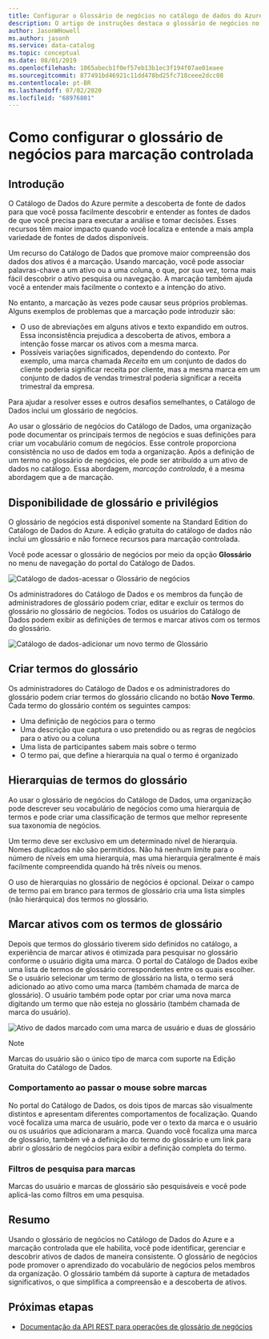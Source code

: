 ```yaml
---
title: Configurar o Glossário de negócios no catálogo de dados do Azure
description: O artigo de instruções destaca o glossário de negócios no Catálogo de Dados do Azure para definir e usar um vocabulário de negócios comum para marcar ativos de dados registrados.
author: JasonWHowell
ms.author: jasonh
ms.service: data-catalog
ms.topic: conceptual
ms.date: 08/01/2019
ms.openlocfilehash: 1065abecb1f0ef57eb13b1ec3f194f07ae01eaee
ms.sourcegitcommit: 877491bd46921c11dd478bd25fc718ceee2dcc08
ms.contentlocale: pt-BR
ms.lasthandoff: 07/02/2020
ms.locfileid: "68976801"
---
```

# <a name="set-up-the-business-glossary-for-governed-tagging"></a>Como configurar o glossário de negócios para marcação controlada

## <a name="introduction"></a>Introdução

O Catálogo de Dados do Azure permite a descoberta de fonte de dados para que você possa facilmente descobrir e entender as fontes de dados de que você precisa para executar a análise e tomar decisões. Esses recursos têm maior impacto quando você localiza e entende a mais ampla variedade de fontes de dados disponíveis.

Um recurso do Catálogo de Dados que promove maior compreensão dos dados dos ativos é a marcação. Usando marcação, você pode associar palavras-chave a um ativo ou a uma coluna, o que, por sua vez, torna mais fácil descobrir o ativo pesquisa ou navegação. A marcação também ajuda você a entender mais facilmente o contexto e a intenção do ativo.

No entanto, a marcação às vezes pode causar seus próprios problemas. Alguns exemplos de problemas que a marcação pode introduzir são:

* O uso de abreviações em alguns ativos e texto expandido em outros. Essa inconsistência prejudica a descoberta de ativos, embora a intenção fosse marcar os ativos com a mesma marca.
* Possíveis variações significados, dependendo do contexto. Por exemplo, uma marca chamada *Receita* em um conjunto de dados do cliente poderia significar receita por cliente, mas a mesma marca em um conjunto de dados de vendas trimestral poderia significar a receita trimestral da empresa.  

Para ajudar a resolver esses e outros desafios semelhantes, o Catálogo de Dados inclui um glossário de negócios.

Ao usar o glossário de negócios do Catálogo de Dados, uma organização pode documentar os principais termos de negócios e suas definições para criar um vocabulário comum de negócios. Esse controle proporciona consistência no uso de dados em toda a organização. Após a definição de um termo no glossário de negócios, ele pode ser atribuído a um ativo de dados no catálogo. Essa abordagem, *marcação controlada*, é a mesma abordagem que a de marcação.

## <a name="glossary-availability-and-privileges"></a>Disponibilidade de glossário e privilégios

O glossário de negócios está disponível somente na Standard Edition do Catálogo de Dados do Azure. A edição gratuita do catálogo de dados não inclui um glossário e não fornece recursos para marcação controlada.

Você pode acessar o glossário de negócios por meio da opção **Glossário** no menu de navegação do portal do Catálogo de Dados.  

![Catálogo de dados-acessar o Glossário de negócios](./media/data-catalog-how-to-business-glossary/01-portal-menu.png)

Os administradores do Catálogo de Dados e os membros da função de administradores de glossário podem criar, editar e excluir os termos do glossário no glossário de negócios. Todos os usuários do Catálogo de Dados podem exibir as definições de termos e marcar ativos com os termos do glossário.

![Catálogo de dados-adicionar um novo termo de Glossário](./media/data-catalog-how-to-business-glossary/02-new-term.png)

## <a name="creating-glossary-terms"></a>Criar termos do glossário

Os administradores do Catálogo de Dados e os administradores do glossário podem criar termos do glossário clicando no botão **Novo Termo**. Cada termo do glossário contém os seguintes campos:

* Uma definição de negócios para o termo
* Uma descrição que captura o uso pretendido ou as regras de negócios para o ativo ou a coluna
* Uma lista de participantes sabem mais sobre o termo
* O termo pai, que define a hierarquia na qual o termo é organizado

## <a name="glossary-term-hierarchies"></a>Hierarquias de termos do glossário

Ao usar o glossário de negócios do Catálogo de Dados, uma organização pode descrever seu vocabulário de negócios como uma hierarquia de termos e pode criar uma classificação de termos que melhor represente sua taxonomia de negócios.

Um termo deve ser exclusivo em um determinado nível de hierarquia. Nomes duplicados não são permitidos. Não há nenhum limite para o número de níveis em uma hierarquia, mas uma hierarquia geralmente é mais facilmente compreendida quando há três níveis ou menos.

O uso de hierarquias no glossário de negócios é opcional. Deixar o campo de termo pai em branco para termos de glossário cria uma lista simples (não hierárquica) dos termos no glossário.  

## <a name="tagging-assets-with-glossary-terms"></a>Marcar ativos com os termos de glossário

Depois que termos do glossário tiverem sido definidos no catálogo, a experiência de marcar ativos é otimizada para pesquisar no glossário conforme o usuário digita uma marca. O portal do Catálogo de Dados exibe uma lista de termos de glossário correspondentes entre os quais escolher. Se o usuário selecionar um termo de glossário na lista, o termo será adicionado ao ativo como uma marca (também chamada de marca de glossário). O usuário também pode optar por criar uma nova marca digitando um termo que não esteja no glossário (também chamada de marca do usuário).

![Ativo de dados marcado com uma marca de usuário e duas de glossário](./media/data-catalog-how-to-business-glossary/03-tagged-asset.png)

> [!NOTE]
> Marcas do usuário são o único tipo de marca com suporte na Edição Gratuita do Catálogo de Dados.

### <a name="hover-behavior-on-tags"></a>Comportamento ao passar o mouse sobre marcas

No portal do Catálogo de Dados, os dois tipos de marcas são visualmente distintos e apresentam diferentes comportamentos de focalização. Quando você focaliza uma marca de usuário, pode ver o texto da marca e o usuário ou os usuários que adicionaram a marca. Quando você focaliza uma marca de glossário, também vê a definição do termo do glossário e um link para abrir o glossário de negócios para exibir a definição completa do termo.

### <a name="search-filters-for-tags"></a>Filtros de pesquisa para marcas

Marcas do usuário e marcas de glossário são pesquisáveis e você pode aplicá-las como filtros em uma pesquisa.

## <a name="summary"></a>Resumo

Usando o glossário de negócios no Catálogo de Dados do Azure e a marcação controlada que ele habilita, você pode identificar, gerenciar e descobrir ativos de dados de maneira consistente. O glossário de negócios pode promover o aprendizado do vocabulário de negócios pelos membros da organização. O glossário também dá suporte à captura de metadados significativos, o que simplifica a compreensão e a descoberta de ativos.

## <a name="next-steps"></a>Próximas etapas

* [Documentação da API REST para operações de glossário de negócios](/rest/api/datacatalog/data-catalog-glossary)
